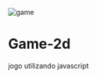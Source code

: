 ![game](https://github.com/DanilodRamos/Game-2d/assets/116719740/11989d3f-e2a8-4580-9539-8ea8c0b67575)
# Game-2d
 jogo utilizando javascript
